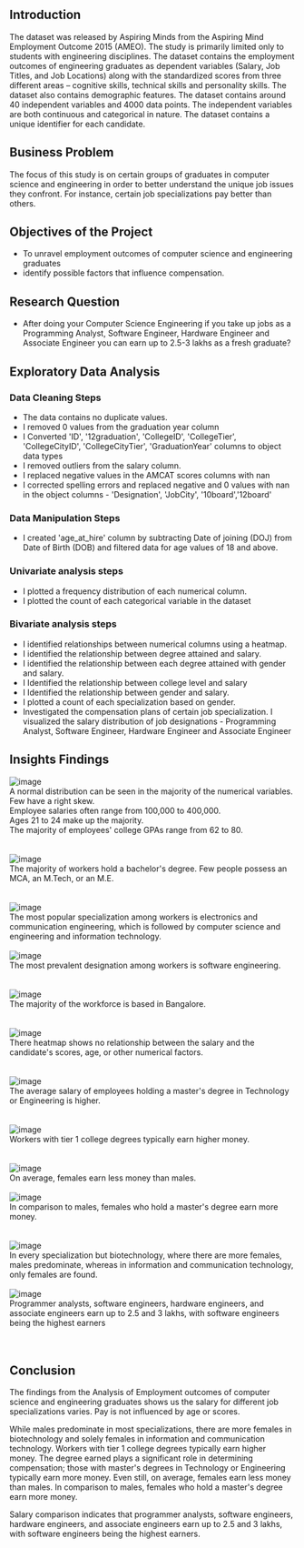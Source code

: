 ## Introduction
The dataset was released by Aspiring Minds from the Aspiring Mind Employment Outcome 2015 (AMEO). The study is primarily limited  only to students with engineering disciplines. The dataset contains the employment outcomes of engineering graduates as dependent variables (Salary, Job Titles, and Job Locations) along with the standardized scores from three different areas – cognitive skills, technical skills and personality skills. The dataset also contains demographic features. The dataset  contains  around  40 independent variables and 4000 data points. The independent variables are both continuous and categorical in nature. The dataset contains a unique identifier for each candidate.
## Business Problem
The focus of this study is on certain groups of graduates in computer science and engineering in order to better understand the unique job issues they confront. For instance, certain job specializations pay better than others.
## Objectives of the Project
* To unravel employment outcomes of computer science and engineering graduates
* identify possible factors that influence compensation.
## Research Question
* After doing your Computer Science Engineering if you take up jobs as a Programming Analyst, Software Engineer, Hardware Engineer and Associate Engineer you can earn up to 2.5-3 lakhs as a fresh graduate?
## Exploratory Data Analysis
### Data Cleaning Steps
* The data contains no duplicate values. 
* I removed 0  values from the graduation year column
* I Converted 'ID', '12graduation', 'CollegeID', 'CollegeTier', 'CollegeCityID', 'CollegeCityTier', 'GraduationYear' columns to object data types
* I removed outliers from the salary column. 
* I replaced negative values in the AMCAT scores columns with nan
* I corrected spelling errors and replaced negative and 0 values with nan in the object columns - 'Designation', 'JobCity', '10board','12board'
### Data Manipulation Steps
* I created 'age_at_hire' column by subtracting  Date of joining (DOJ) from Date of Birth (DOB) and filtered data for age values of 18 and above.
### Univariate analysis steps
* I plotted a frequency distribution of each numerical column.
* I plotted the count of each categorical variable in the dataset
### Bivariate analysis steps
* I identified relationships between numerical columns using a heatmap.
* I identified the relationship  between degree attained and salary.
* I identified the relationship between each degree attained with gender and salary.
* I Identified the relationship between college level and salary
* I Identified the relationship between gender and salary.
* I plotted a count of each specialization based on gender.
* Investigated the compensation plans of certain job specialization. I visualized the salary distribution of job designations - Programming Analyst, Software Engineer, Hardware Engineer and Associate Engineer
## Insights Findings
![image](https://github.com/amiegirl/Analysis_of_AMCAT_Data/assets/81017006/3b6727a0-75c8-4d26-b6d2-ec7e6d075d78)<br>
A normal distribution can be seen in the majority of the numerical variables. Few have a right skew.<br>
Employee salaries often range from 100,000 to 400,000.<br>
Ages 21 to 24 make up the majority.<br>
The majority of employees' college GPAs range from 62 to 80.<br>
<br>
<br>
![image](https://github.com/amiegirl/Analysis_of_AMCAT_Data/assets/81017006/c649abaf-36ec-402b-8b46-bfa30b9ad409)<br>
The majority of workers hold a bachelor's degree. Few people possess an MCA, an M.Tech, or an M.E.<br>
<br>
<br>
![image](https://github.com/amiegirl/Analysis_of_AMCAT_Data/assets/81017006/5b189685-b310-47ac-b068-867833335a5e)<br>
The most popular specialization among workers is electronics and communication engineering, which is followed by computer science and engineering and information technology.
<br>
<br>
![image](https://github.com/amiegirl/Analysis_of_AMCAT_Data/assets/81017006/a093d2a2-2771-4c4a-99ce-a69dc1c794d8)<br>
The most prevalent designation among workers is software engineering.<br>
<br>
<br>
![image](https://github.com/amiegirl/Analysis_of_AMCAT_Data/assets/81017006/9282c9b5-27d9-45f7-a753-fd8619292c3f)<br>
The majority of the workforce is based in Bangalore.<br>
<br>
<br>
![image](https://github.com/amiegirl/Analysis_of_AMCAT_Data/assets/81017006/603ee3bc-956c-4cc1-a369-98f2e8c1236b)<br>
There heatmap shows no relationship between the salary and the candidate's scores, age, or other numerical factors.<br>
<br>
<br>
![image](https://github.com/amiegirl/Analysis_of_AMCAT_Data/assets/81017006/35f772f3-3304-4f10-8d32-b53b8d19919b)<br>
The average salary of employees holding a master's degree in Technology or Engineering is higher.<br>
<br>
<br>
![image](https://github.com/amiegirl/Analysis_of_AMCAT_Data/assets/81017006/b86f7ced-4308-49d9-bf21-a96bf2c6d761)<br>
Workers with tier 1 college degrees typically earn higher money.<br>
<br>
<br>
![image](https://github.com/amiegirl/Analysis_of_AMCAT_Data/assets/81017006/bf54f1f9-ee05-4443-b2b3-d6559c3331b2)<br>
On average, females earn less money than males.<br>
<br>
![image](https://github.com/amiegirl/Analysis_of_AMCAT_Data/assets/81017006/fad2377b-ef51-44de-accf-f68962ec5c4d)<br>
In comparison to males, females who hold a master's degree earn more money.<br>
<br>
<br>
![image](https://github.com/amiegirl/Analysis_of_AMCAT_Data/assets/81017006/90afc3f2-17a3-40ed-9a9b-a91e9b0aa2af)<br>
In every specialization but biotechnology, where there are more females, males predominate, whereas in information and communication technology, only females are found.
<br>
<br>
![image](https://github.com/amiegirl/Analysis_of_AMCAT_Data/assets/81017006/74601076-0f6e-483c-a6bb-6a0ef765883c)<br>
Programmer analysts, software engineers, hardware engineers, and associate engineers earn up to 2.5 and 3 lakhs, with software engineers being the highest earners<br>
<br>
<br>
## Conclusion
The findings from the Analysis of Employment outcomes of computer science and engineering graduates shows us the salary for different job specializations varies. Pay is not influenced by age or scores.

While males predominate in most specializations, there are more females in biotechnology and solely females in information and communication technology. Workers with tier 1 college degrees typically earn higher money. The degree earned plays a significant role in determining compensation; those with master's degrees in Technology or Engineering typically earn more money. Even still, on average, females earn less money than males. In comparison to males, females who hold a master's degree earn more money.

Salary comparison indicates that programmer analysts, software engineers, hardware engineers, and associate engineers earn up to 2.5 and 3 lakhs, with software engineers being the highest earners.
